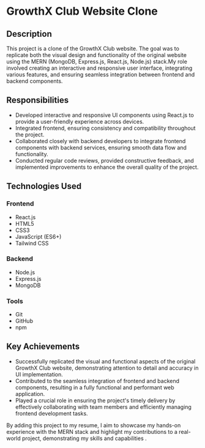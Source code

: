 # GrowthX Club Website Clone

## Description
This project is a clone of the GrowthX Club website. The goal was to replicate both the visual design and functionality of the original website using the MERN (MongoDB, Express.js, React.js, Node.js) stack.My role involved creating an interactive and responsive user interface, integrating various features, and ensuring seamless integration between frontend and backend components.

## Responsibilities
- Developed interactive and responsive UI components using React.js to provide a user-friendly experience across devices.
- Integrated frontend, ensuring consistency and compatibility throughout the project.
- Collaborated closely with backend developers to integrate frontend components with backend services, ensuring smooth data flow and functionality.
- Conducted regular code reviews, provided constructive feedback, and implemented improvements to enhance the overall quality of the project.

## Technologies Used
### Frontend
- React.js
- HTML5
- CSS3
- JavaScript (ES6+)
- Tailwind CSS

### Backend
- Node.js
- Express.js
- MongoDB

### Tools
- Git
- GitHub
- npm

## Key Achievements
- Successfully replicated the visual and functional aspects of the original GrowthX Club website, demonstrating attention to detail and accuracy in UI implementation.
- Contributed to the seamless integration of frontend and backend components, resulting in a fully functional and performant web application.
- Played a crucial role in ensuring the project's timely delivery by effectively collaborating with team members and efficiently managing frontend development tasks.

By adding this project to my resume, I aim to showcase my hands-on experience with the MERN stack and highlight my contributions to a real-world project, demonstrating my skills and capabilities . 
